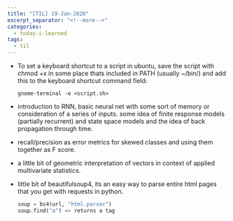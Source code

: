 ```yaml
---
title: "[TIL] 19-Jan-2020"
excerpt_separator: "<!--more-->"
categories:
  - today-i-learned
tags:
  - til 
---
```


<!--more-->

- To set a keyboard shortcut to a script in ubuntu, save the script with chmod +x in some place thats included in PATH (usually ~/bin/) and add this to the keyboard shortcut command field:
	```
	gnome-terminal -e <script.sh>
	```
- introduction to RNN, basic neural net with some sort of memory or consideration of a series of inputs. some idea of finite response models (partially recurrent) and state space models and the idea of back propagation through time.
- recall/precision as error metrics for skewed classes and using them together as F score.
- a little bit of geometric interpretation of vectors in context of applied multivariate statistics.
- little bit of beautifulsoup4, its an easy way to parse entire html pages that you get with requests in python.

	```python
	soup = bs4(url, "html.parser")
	soup.find("a") => returns a tag
	```


